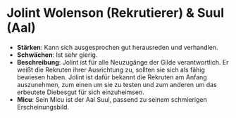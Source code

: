 # Jolint Wolenson (Rekrutierer) & Suul (Aal)

* **Stärken**: Kann sich ausgesprochen gut herausreden und verhandlen.
* **Schwächen**: Ist sehr gierig.
* **Beschreibung**: Jolint ist für alle Neuzugänge der Gilde verantwortlich. Er weißt die Rekruten ihrer Ausrichtung zu, sollten sie sich als fähig bewiesen haben. Jolint ist dafür bekannt die Rekruten am Anfang auszunehmen, zum einen um sie zu testen und zum anderen um das erbeutete Diebesgut für sich einzuheimsen.
* **Micu**: Sein Micu ist der Aal Suul, passend zu seinem schmierigen Erscheinungsbild.
